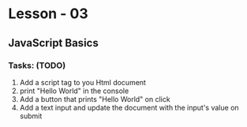 # Lesson - 03
## JavaScript Basics

### Tasks: (TODO)

1) Add a script tag to you Html document
2) print "Hello World" in the console
3) Add a button that prints "Hello World" on click
4) Add a text input and update the document with the input's value on submit